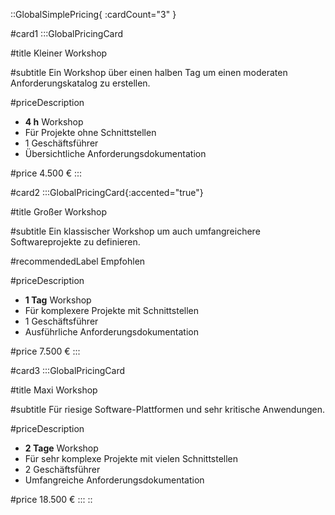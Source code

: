::GlobalSimplePricing{ :cardCount="3" }

#card1
:::GlobalPricingCard

#title
Kleiner Workshop

#subtitle
Ein Workshop über einen halben Tag um einen moderaten Anforderungskatalog zu erstellen.

#priceDescription
- **4 h** Workshop
- Für Projekte ohne Schnittstellen
- 1 Geschäftsführer
- Übersichtliche Anforderungsdokumentation

#price
4.500 €
:::

#card2
:::GlobalPricingCard{:accented="true"}

#title
Großer Workshop

#subtitle
Ein klassischer Workshop um auch umfangreichere Softwareprojekte zu definieren.

#recommendedLabel
Empfohlen

#priceDescription
- **1 Tag** Workshop
- Für komplexere Projekte mit Schnittstellen
- 1 Geschäftsführer
- Ausführliche Anforderungsdokumentation

#price
7.500 €
:::

#card3
:::GlobalPricingCard

#title
Maxi Workshop

#subtitle
Für riesige Software-Plattformen und sehr kritische Anwendungen.

#priceDescription
- **2 Tage** Workshop
- Für sehr komplexe Projekte mit vielen Schnittstellen
- 2 Geschäftsführer
- Umfangreiche Anforderungsdokumentation

#price
18.500 €
:::
::